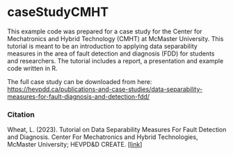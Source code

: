 # caseStudyCMHT

This example code was prepared for a case study for the Center for Mechatronics and Hybrid Technology (CMHT) at McMaster University. This tutorial is meant to be an introduction to applying data separability measures in the area of fault detection and diagnosis (FDD) for students and researchers. The tutorial includes a report, a presentation and example code written in R.

The full case study can be downloaded from here: https://hevpdd.ca/publications-and-case-studies/data-separability-measures-for-fault-diagnosis-and-detection-fdd/

### Citation
Wheat, L. (2023). Tutorial on Data Separability Measures For Fault Detection and Diagnosis. Center For Mechatronics and Hybrid Technologies, McMaster University; HEVPD&D CREATE. [[link]](https://hevpdd.ca/publications-and-case-studies/data-separability-measures-for-fault-diagnosis-and-detection-fdd/)

